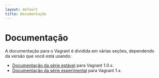 ```yaml
---
layout: default
title: Documentação
---
```


<h1 class="top">Documentação</h1>

A documentação para o Vagrant é dividida em várias seções, dependendo da versão que você está usando:

* [Documentação da série estável](/v1/docs/index.html) para Vagrant 1.0.x.
* [Documentação da série experimental](/v2/docs/index.html) para
  Vagrant 1.x.
